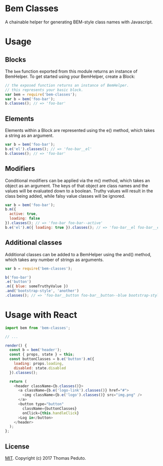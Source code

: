 Bem Classes
===========

A chainable helper for generating BEM-style class names with Javascript.

# Usage

## Blocks

The `bem` function exported from this module returns an instance of BemHelper.  To get started using your BemHelper, create a Block:

```js
// the exposed function returns an instance of BemHelper.
// this represents your basic block.
var bem = require('bem-classes');
var b = bem('foo-bar');
b.classes(); // => 'foo-bar'
```

## Elements

Elements within a Block are represented using the e() method, which takes a string as an argument.

```js
var b = bem('foo-bar');
b.e('el').classes(); // => 'foo-bar__el'
b.classes(); // => 'foo-bar'
```

## Modifiers

Conditional modifiers can be applied via the m() method, which takes an object as an argument.  The keys of that object are class names and the values will be evaluated down to a boolean.  Truthy values will result in the class being added, while falsy value classes will be ignored.

```js
var b = bem('foo-bar');
b.m({
  active: true,
  loading: false
}).classes(); // => 'foo-bar foo-bar--active'
b.e('el').m({ loading: true }).classes(); // => 'foo-bar__el foo-bar__el--loading'

```

## Additional classes

Additional classes can be added to a BemHelper using the and() method, which takes any number of strings as arguments.

```js
var b = require('bem-classes');

b('foo-bar')
.e('button')
.m({ blue: someTruthyValue })
.and('bootstrap-style', 'another')
.classes(); // => 'foo-bar__button foo-bar__button--blue bootstrap-style another'
```


# Usage with React

```js
import bem from 'bem-classes';

// ...

render() {
  const b = bem('header');
  const { props, state } = this;
  const buttonClasses = b.e('button').m({
    loading: props.loading,
    disabled: state.disabled
  }).classes();

  return (
    <header className={b.classes()}>
      <a className={b.e('logo-link').classes()} href="#">
        <img className={b.e('logo').classes()} src="img.png" />
      </a>
      <button type="button"
        className={buttonClasses}
        onClick={this.handleClick}
      >Log in</button>
    </header>
  );
};
```

## License

[MIT](LICENSE). Copyright (c) 2017 Thomas Peduto.
